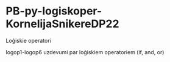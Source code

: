 # PB-py-logiskoper-KornelijaSnikereDP22
Loģiskie operatori

logop1-logop6 uzdevumi par loģiskiem operatoriem (if, and, or)
